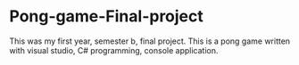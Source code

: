 # Pong-game-Final-project
This was my first year, semester b, final project. This is a pong game written with visual studio, C# programming, console application.
